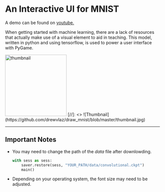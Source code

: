 # An Interactive UI for MNIST

A demo can be found on [youtube.](https://youtu.be/jn0ooptXEls "MNIST Interactive UI with PyGame")

When getting started with machine learning, there are a lack of resources that actually make use of a visual element to aid in teaching. This model, written in python and using tensorflow, is used to power a user interface with PyGame.


<img src="https://github.com/drewvlaz/draw_mnist/blob/master/thumbnail.jpg" alt="thumbnail" width="200"/>
[//]: <> ![Thumbnail](https://github.com/drewvlaz/draw_mnist/blob/master/thumbnail.jpg)

---

## Important Notes

* You may need to change the path of the _data_ file after downlowding.
    ```python
    with sess as sess:
        saver.restore(sess, "YOUR_PATH/data/convolutional.ckpt")
        main()
    ```

* Depending on your operating system, the font size may need to be adjusted.


